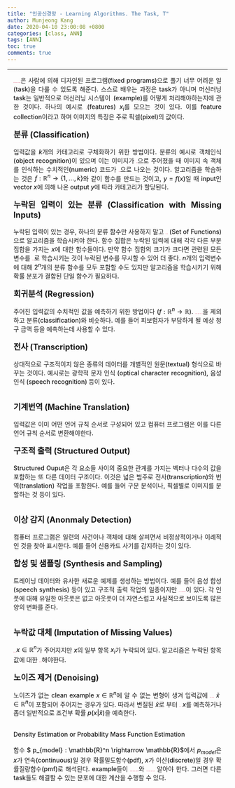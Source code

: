 ```yaml
---
title: "인공신경망 - Learning Algorithms. The Task, T"
author: Munjeong Kang
date: 2020-04-10 23:00:08 +0800
categories: [class, ANN]
tags: [ANN]
toc: true
comments: true
---
```


-----

<div style = "font-weight:500; font-size:1.0em; margin-left: 1em; margin-right: 1em;text-align:justify; ">

<b style = "color:#d7385e;font-size:1.2">머신러닝(machine learning)</b>은 사람에 의해 디자인된 프로그램(fixed programs)으로 풀기 너무 어려운 일(task)을 다룰 수 있도록 해준다. 스스로 배우는 과정은 task가 아니며 머신러닝 task는 일반적으로 머신러닝 시스템이 <b style = "color:#d7385e;font-size:1.2">예시</b>(example)를 어떻게 처리해야하는지에 관한 것이다. 하나의 예시로 <b style = "color:#d7385e;font-size:1.2">특징</b>(features) $x_i$를 모으는 것이 있다. 이를 feature collection이라고 하며 이미지의 특징은 주로 픽셀(pixel)의 값이다.
<br><br>
<span style = "font-weight:700; font-size:1.3em;  margin-right: 1em;">
분류 (Classification)
</span>
<br><br>
입력값을 $k$개의 카테고리로 구체화하기 위한 방법이다. 분류의 예시로 객체인식 (object recognition)이 있으며 이는 이미지가 <b style = "color:#d7385e;font-size:1.2">input</b>으로 주어졌을 때 이미지 속 객체를 인식하는 수치적인(numeric) 코드가 <b style = "color:#d7385e;font-size:1.2">output</b>으로 나오는 것이다. 알고리즘을 학습하는 것은 $f : \mathbb{R}^{n} \rightarrow\{1, \ldots, k\}$와 같이 함수를 만드는 것이고, $y=f(x)$일 때 input인 vector $x$에 의해 나온 output $y$에 따라 카테고리가 할당된다. 
<br><br>
<span style = "font-weight:700; font-size:1.3em;  margin-right: 1em;">
누락된 입력이 있는 분류 (Classification with Missing Inputs)
</span>
<br><br>
누락된 입력이 있는 경우, 하나의 분류 함수만 사용하지 말고 <b style = "color:#d7385e;font-size:1.2">함수 집합</b> (Set of Functions)으로 알고리즘을 학습시켜야 한다. 함수 집합은 누락된 입력에 대해 각각 다른 부분집합을 가지는 $x$에 대한 함수들이다. 만약 함수 집합의 크기가 크다면 관련된 모든 변수를 <b style = "color:#d7385e;font-size:1.2">확률 분포</b>로 학습시키는 것이 누락된 변수를 무시할 수 있어 더 좋다. $n$개의 입력변수에 대해 $2^n$개의 분류 함수를 모두 포함할 수도 있지만 알고리즘을 학습시키기 위해 확률 분포가 결합된 단일 함수가 필요하다. 
<br><br>
<span style = "font-weight:700; font-size:1.3em;  margin-right: 1em;">
회귀분석 (Regression)
</span>
<br><br>
주어진 입력값의 수치적인 값을 예측하기 위한 방법이다 ($f : \mathbb{R}^{n} \rightarrow \mathbb{R}$). <b style = "color:#d7385e;font-size:1.2">Output의 포멧이 다르다는 점</b>을 제외하고 분류(classification)와 비슷하다. 예를 들어 피보험자가 부담하게 될 예상 청구 금액 등을 예측하는데 사용할 수 있다. 
<br><br>
<span style = "font-weight:700; font-size:1.3em;  margin-right: 1em;">
전사 (Transcription)
</span>
<br><br>
상대적으로 구조적이지 않은 종류의 데이터를 개별적인 원문(textual) 형식으로 바꾸는 것이다. 예시로는 광학적 문자 인식 (optical character recognition), 음성 인식 (speech recognition) 등이 있다.  
<br><br>
<span style = "font-weight:700; font-size:1.3em;  margin-right: 1em;">
기계번역 (Machine Translation)
</span>
<br><br>
입력값은 이미 어떤 언어 규칙 순서로 구성되어 있고 컴퓨터 프로그램은 이를 다른 언어 규칙 순서로 변환해야한다. 
<br><br>
<span style = "font-weight:700; font-size:1.3em;  margin-right: 1em;">
구조적 출력 (Structured Output)
</span>
<br><br>
Structured Ouput은 각 요소들 사이의 중요한 관계를 가지는 벡터나 다수의 값을 포함하는 또 다른 데이터 구조이다. 이것은 넓은 범주로 전사(transcription)와 번역(translation) 작업을 포함한다. 예를 들어 구문 분석이나, 픽셀별로 이미지를 분할하는 것 등이 있다.   
<br><br>
<span style = "font-weight:700; font-size:1.3em;  margin-right: 1em;">
이상 감지 (Anonmaly Detection)
</span>
<br><br>
컴퓨터 프로그램은 일련의 사건이나 객체에 대해 살피면서 비정상적이거나 이례적인 것을 찾아 표시한다. 예를 들어 신용카드 사기를 감지하는 것이 있다. 
<br><br>
<span style = "font-weight:700; font-size:1.3em;  margin-right: 1em;">
합성 및 샘플링 (Synthesis and Sampling)
</span>
<br><br>
트레이닝 데이터와 유사한 새로운 예제를 생성하는 방법이다. 예를 들어 음성 합성 (speech synthesis) 등이 있고 구조적 출력 작업의 일종이지만 <b style = "color:#d7385e;font-size:1.2">추가적인 조건(qualification)</b>이 있다. 각 인풋에 대해 유일한 아웃풋은 없고 아웃풋이 더 자연스럽고 사실적으로 보이도록 많은 양의 변화를 준다.   
<br><br>
<span style = "font-weight:700; font-size:1.3em;  margin-right: 1em;">
누락값 대체 (Imputation of Missing Values)
</span>
<br><br>
<b style = "color:#d7385e;font-size:1.2">새로운 예시 </b>$x \in \mathbb{R}^n$가 주어지지만 $x$의 일부 항목 $x_i$가 누락되어 있다. 알고리즘은 누락된 항목값에 대한 <b style = "color:#d7385e;font-size:1.2">예측을 포함</b>해야한다. 
<br><br>
<span style = "font-weight:700; font-size:1.3em;  margin-right: 1em;">
노이즈 제거 (Denoising)
</span>
<br><br>
노이즈가 없는 clean example $x \in \mathbb{R}^n$에 알 수 없는 변형이 생겨 입력값에 <b style = "color:#d7385e;font-size:1.2">변질된 example</b> $\tilde{x} \in \mathbb{R}^{n}$이 포함되어 주어지는 경우가 있다. 따라서 변질된 $\tilde{x}$로 부터 <b style = "color:#d7385e;font-size:1.2">clean</b> $x$를 예측하거나 좀더 일반적으로 조건부 확률 $p(x|\tilde{x})$을 예측한다.
<br><br>
<span style = "font-weight:700; font-size:1.3em;  margin-right: 1em;">

Density Estimation or Probability Mass Function Estimation
</span>
<br><br>
함수 $ p_{model} : \mathbb{R}^n \rightarrow \mathbb{R}$에서 $p_{model}$은 $x$가 연속(continuous)일 경우 확률밀도함수(pdf), $x$가 이산(discrete)일 경우 확률질량함수(pmf)로 해석된다. example들이 <b style = "color:#d7385e;font-size:1.2">어디에서 타이트하게 군집화되는지</b>와 <b style = "color:#d7385e;font-size:1.2">어디서 발생할 가능성이 낮은지</b> 알아야 한다. 그러면 다른 task들도 해결할 수 있는 분포에 대한 계산을 수행할 수 있다.
<br><br>

